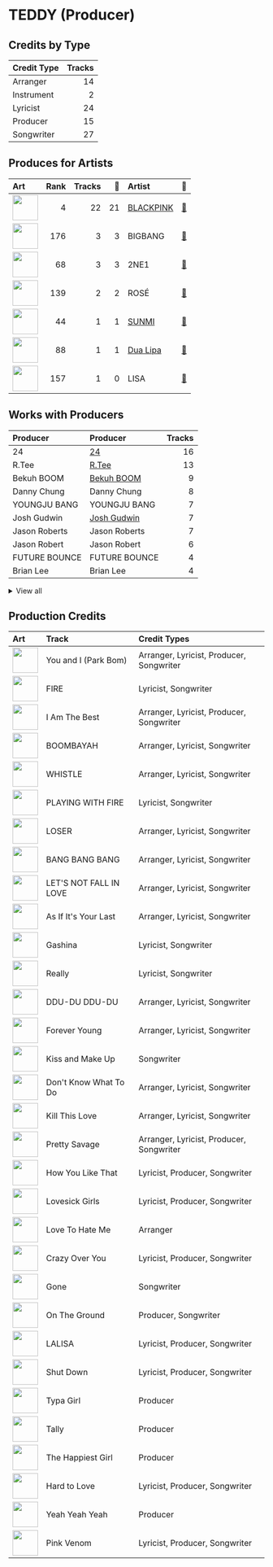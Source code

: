 # TEDDY (Producer)

## Credits by Type

| Credit Type | Tracks |
|:---|---:|
| Arranger | 14 |
| Instrument | 2 |
| Lyricist | 24 |
| Producer | 15 |
| Songwriter | 27 |

## Produces for Artists

| Art | Rank | Tracks | 💚 | Artist | 🔗 |
|:---|---:|---:|---:|:---|:---|
| <img src="https://i.scdn.co/image/ab6761610000e5ebc9690bc711d04b3d4fd4b87c" alt="" width="50" /> | 4 | 22 | 21 | [BLACKPINK](../../artists/blackpink/overview.md) | [🔗](https://open.spotify.com/artist/41MozSoPIsD1dJM0CLPjZF) |
| <img src="https://i.scdn.co/image/ab6761610000e5eb597a4257d0022e2ac837fa7d" alt="" width="50" /> | 176 | 3 | 3 | BIGBANG | [🔗](https://open.spotify.com/artist/4Kxlr1PRlDKEB0ekOCyHgX) |
| <img src="https://i.scdn.co/image/ab6761610000e5ebcd3114c3d3dc89d5ec1c9145" alt="" width="50" /> | 68 | 3 | 3 | 2NE1 | [🔗](https://open.spotify.com/artist/1l0mKo96Jh9HVYONcRl3Yp) |
| <img src="https://i.scdn.co/image/ab6761610000e5eb727a1f1f508238a20ac9fdbf" alt="" width="50" /> | 139 | 2 | 2 | ROSÉ | [🔗](https://open.spotify.com/artist/3eVa5w3URK5duf6eyVDbu9) |
| <img src="https://i.scdn.co/image/ab6761610000e5ebced85d5f223e7301022a8599" alt="" width="50" /> | 44 | 1 | 1 | [SUNMI](../../artists/sunmi/overview.md) | [🔗](https://open.spotify.com/artist/6MoXcK2GyGg7FIyxPU5yW6) |
| <img src="https://i.scdn.co/image/ab6761610000e5eb0c68f6c95232e716f0abee8d" alt="" width="50" /> | 88 | 1 | 1 | [Dua Lipa](../../artists/dua_lipa/overview.md) | [🔗](https://open.spotify.com/artist/6M2wZ9GZgrQXHCFfjv46we) |
| <img src="https://i.scdn.co/image/ab6761610000e5eb426faee7010fa829bb527cfb" alt="" width="50" /> | 157 | 1 | 0 | LISA | [🔗](https://open.spotify.com/artist/5L1lO4eRHmJ7a0Q6csE5cT) |

## Works with Producers

| Producer | Producer | Tracks |
|:---|:---|---:|
| 24 | [24](../24/overview.md) | 16 |
| R.Tee | [R.Tee](../r_tee/overview.md) | 13 |
| Bekuh BOOM | [Bekuh BOOM](../bekuh_boom/overview.md) | 9 |
| Danny Chung | Danny Chung | 8 |
| YOUNGJU BANG | YOUNGJU BANG | 7 |
| Josh Gudwin | [Josh Gudwin](../josh_gudwin/overview.md) | 7 |
| Jason Roberts | Jason Roberts | 7 |
| Jason Robert | Jason Robert | 6 |
| FUTURE BOUNCE | FUTURE BOUNCE | 4 |
| Brian Lee | Brian Lee | 4 |


<details>
<summary>View all</summary>

| Producer | Producer | Tracks |
|:---|:---|---:|
| 최용인 | 최용인 (Choi, Yon-gin) | 4 |
| Vince | Vince | 4 |
| G-Dragon | G-Dragon | 3 |
| ROSÉ | ROSÉ (ROSÉ) | 3 |
| IDO | IDO | 2 |
| KUSH | KUSH | 2 |
| T.O.P | T.O.P | 2 |
| 이경준 | 이경준 (Lee, Kyung-Joon) | 2 |
| LØREN | LØREN (LOREN) | 2 |
| JISOO | JISOO | 2 |
| Choice37 | Choice37 | 2 |
| Raul Cubina | Raul Cubina | 1 |
| YONGJU BANG | YONGJU BANG | 1 |
| 한재응 | 한재응 (Han, Jae-Eung) | 1 |
| Brother Su | Brother Su | 1 |
| Ruffsound | Ruffsound | 1 |
| Jon Bellion | Jon Bellion | 1 |
| Teddy Sinclair | Teddy Sinclair | 1 |
| SUNNY BOY | SUNNY BOY | 1 |
| NOHC | NOHC | 1 |
| Willy Moon | Willy Moon | 1 |
| Dominsuk | Dominsuk | 1 |
| David Guetta | David Guetta | 1 |
| Alex Oriet | Alex Oriet | 1 |
| KNY Factory | KNY Factory | 1 |
| TAEYANG | TAEYANG | 1 |
| Steph Jones | Steph Jones | 1 |
| YG Family | YG Family | 1 |
| 2NE1 | 2NE1 | 1 |
| Jose Balaguer | Jose Balaguer | 1 |
| Sean Callery | Sean Callery | 1 |
| Tushar Apte | Tushar Apte | 1 |
| Lydia Paek | Lydia Paek | 1 |
| Bianca Atterberry | Bianca Atterberry | 1 |
| Amy Allen | Amy Allen | 1 |
| 신성권 | 신성권 (Shin, Sung-Kwon) | 1 |
| Leah Haywood | Leah Haywood | 1 |
| Soké | Soké (Soké) | 1 |
| Soraya LaPread | Soraya LaPread | 1 |
| Chelcee Grimes | Chelcee Grimes | 1 |
| 양현석 | 양현석 (Yang, Hyun Suk) | 1 |
| Ojivolta | Ojivolta | 1 |
| Dua Lipa | Dua Lipa | 1 |
| Jorgen Odegard | Jorgen Odegard | 1 |
| SUNMI | SUNMI | 1 |
| JENNIE | JENNIE | 1 |
| VVN | VVN | 1 |
| Nat Dunn | Nat Dunn | 1 |
| Paro | Paro | 1 |
| Billboard | Billboard | 1 |
| J. Lauryn | J. Lauryn | 1 |
| Rob Grimaldi | Rob Grimaldi | 1 |
| Max Wolfgang | Max Wolfgang | 1 |
| David Phelan | David Phelan | 1 |
| Chloe George | Chloe George | 1 |
| Freddy Wexler | Freddy Wexler | 1 |

</details>


## Production Credits

| Art | Track | Credit Types |
|:---|:---|:---|
| <img src="https://i.scdn.co/image/ab67616d0000b2736f2d10189a41c7345a5a0337" alt="" width="50" /> | You and I (Park Bom) | Arranger, Lyricist, Producer, Songwriter |
| <img src="https://i.scdn.co/image/ab67616d0000b2734a6d5da9e8c6bb38a2e62f6f" alt="" width="50" /> | FIRE | Lyricist, Songwriter |
| <img src="https://i.scdn.co/image/ab67616d0000b2735c041fe9e3c9de436047d86b" alt="" width="50" /> | I Am The Best | Arranger, Lyricist, Producer, Songwriter |
| <img src="https://i.scdn.co/image/ab67616d0000b273ff4ec21d7817138cabcc19bc" alt="" width="50" /> | BOOMBAYAH | Arranger, Lyricist, Songwriter |
| <img src="https://i.scdn.co/image/ab67616d0000b273ff4ec21d7817138cabcc19bc" alt="" width="50" /> | WHISTLE | Arranger, Lyricist, Songwriter |
| <img src="https://i.scdn.co/image/ab67616d0000b27318a4a215052e9f396864bd73" alt="" width="50" /> | PLAYING WITH FIRE | Lyricist, Songwriter |
| <img src="https://i.scdn.co/image/ab67616d0000b273fd0d9a33127c1d3f58ba3504" alt="" width="50" /> | LOSER | Arranger, Lyricist, Songwriter |
| <img src="https://i.scdn.co/image/ab67616d0000b273fd0d9a33127c1d3f58ba3504" alt="" width="50" /> | BANG BANG BANG | Arranger, Lyricist, Songwriter |
| <img src="https://i.scdn.co/image/ab67616d0000b273fd0d9a33127c1d3f58ba3504" alt="" width="50" /> | LET'S NOT FALL IN LOVE | Arranger, Lyricist, Songwriter |
| <img src="https://i.scdn.co/image/ab67616d0000b273ac93d8b1bd84fa6b5291ba21" alt="" width="50" /> | As If It's Your Last | Arranger, Lyricist, Songwriter |
| <img src="https://i.scdn.co/image/ab67616d0000b273e33d84e471094fe701f06860" alt="" width="50" /> | Gashina | Lyricist, Songwriter |
| <img src="https://i.scdn.co/image/ab67616d0000b273bfd46639322b597331d9ecef" alt="" width="50" /> | Really | Lyricist, Songwriter |
| <img src="https://i.scdn.co/image/ab67616d0000b273bfd46639322b597331d9ecef" alt="" width="50" /> | DDU-DU DDU-DU | Arranger, Lyricist, Songwriter |
| <img src="https://i.scdn.co/image/ab67616d0000b273bfd46639322b597331d9ecef" alt="" width="50" /> | Forever Young | Arranger, Lyricist, Songwriter |
| <img src="https://i.scdn.co/image/ab67616d0000b273ae395b47b186c2bc8c458e0f" alt="" width="50" /> | Kiss and Make Up | Songwriter |
| <img src="https://i.scdn.co/image/ab67616d0000b273e20e5c366b497518353497b0" alt="" width="50" /> | Don't Know What To Do | Arranger, Lyricist, Songwriter |
| <img src="https://i.scdn.co/image/ab67616d0000b273e20e5c366b497518353497b0" alt="" width="50" /> | Kill This Love | Arranger, Lyricist, Songwriter |
| <img src="https://i.scdn.co/image/ab67616d0000b2737dd8f95320e8ef08aa121dfe" alt="" width="50" /> | Pretty Savage | Arranger, Lyricist, Producer, Songwriter |
| <img src="https://i.scdn.co/image/ab67616d0000b2737dd8f95320e8ef08aa121dfe" alt="" width="50" /> | How You Like That | Lyricist, Producer, Songwriter |
| <img src="https://i.scdn.co/image/ab67616d0000b2737dd8f95320e8ef08aa121dfe" alt="" width="50" /> | Lovesick Girls | Lyricist, Producer, Songwriter |
| <img src="https://i.scdn.co/image/ab67616d0000b2737dd8f95320e8ef08aa121dfe" alt="" width="50" /> | Love To Hate Me | Arranger |
| <img src="https://i.scdn.co/image/ab67616d0000b2737dd8f95320e8ef08aa121dfe" alt="" width="50" /> | Crazy Over You | Lyricist, Producer, Songwriter |
| <img src="https://i.scdn.co/image/ab67616d0000b273fdec91537c467efa0cd75e2f" alt="" width="50" /> | Gone | Songwriter |
| <img src="https://i.scdn.co/image/ab67616d0000b273fdec91537c467efa0cd75e2f" alt="" width="50" /> | On The Ground | Producer, Songwriter |
| <img src="https://i.scdn.co/image/ab67616d0000b273330f11fb125bb80b760f9e19" alt="" width="50" /> | LALISA | Lyricist, Producer, Songwriter |
| <img src="https://i.scdn.co/image/ab67616d0000b2734aeaaeeb0755f1d8a8b51738" alt="" width="50" /> | Shut Down | Lyricist, Producer, Songwriter |
| <img src="https://i.scdn.co/image/ab67616d0000b2734aeaaeeb0755f1d8a8b51738" alt="" width="50" /> | Typa Girl | Producer |
| <img src="https://i.scdn.co/image/ab67616d0000b2734aeaaeeb0755f1d8a8b51738" alt="" width="50" /> | Tally | Producer |
| <img src="https://i.scdn.co/image/ab67616d0000b2734aeaaeeb0755f1d8a8b51738" alt="" width="50" /> | The Happiest Girl | Producer |
| <img src="https://i.scdn.co/image/ab67616d0000b2734aeaaeeb0755f1d8a8b51738" alt="" width="50" /> | Hard to Love | Lyricist, Producer, Songwriter |
| <img src="https://i.scdn.co/image/ab67616d0000b2734aeaaeeb0755f1d8a8b51738" alt="" width="50" /> | Yeah Yeah Yeah | Producer |
| <img src="https://i.scdn.co/image/ab67616d0000b2734aeaaeeb0755f1d8a8b51738" alt="" width="50" /> | Pink Venom | Lyricist, Producer, Songwriter |
